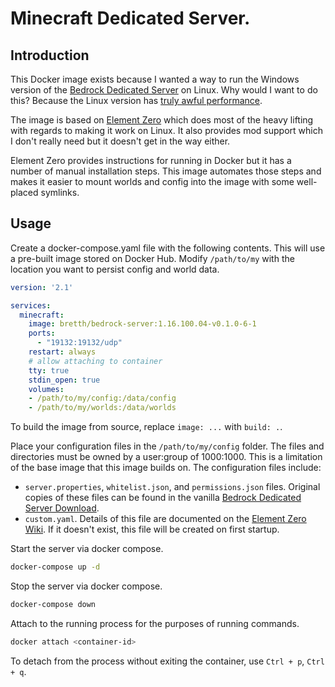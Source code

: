 # Minecraft Dedicated Server.

## Introduction

This Docker image exists because I wanted a way to run the Windows version of the [Bedrock Dedicated Server](https://www.minecraft.net/en-us/download/server/bedrock/) on Linux.  Why would I want to do this?  Because the Linux version has [truly awful performance](https://bugs.mojang.com/browse/BDS-2574).

The image is based on [Element Zero](https://github.com/Element-0/ElementZero) which does most of the heavy lifting with regards to making it work on Linux.  It also provides mod support which I don't really need but it doesn't get in the way either.

Element Zero provides instructions for running in Docker but it has a number of manual installation steps.  This image automates those steps and makes it easier to mount worlds and config into the image with some well-placed symlinks.

## Usage

Create a docker-compose.yaml file with the following contents. This will use a pre-built image stored on Docker Hub. Modify `/path/to/my` with the location you want to persist config and world data.

```yaml
version: '2.1'

services:
  minecraft:
    image: bretth/bedrock-server:1.16.100.04-v0.1.0-6-1
    ports:
      - "19132:19132/udp"
    restart: always
    # allow attaching to container
    tty: true
    stdin_open: true
    volumes:
    - /path/to/my/config:/data/config
    - /path/to/my/worlds:/data/worlds
```

To build the image from source, replace `image: ...` with `build: .`.

Place your configuration files in the `/path/to/my/config` folder.  The files and directories must be owned by a user:group of 1000:1000.  This is a limitation of the base image that this image builds on.  The configuration files include:

* `server.properties`, `whitelist.json`, and `permissions.json` files.  Original copies of these files can be found in the vanilla [Bedrock Dedicated Server Download](https://www.minecraft.net/en-us/download/server/bedrock/).
* `custom.yaml`.  Details of this file are documented on the [Element Zero Wiki](https://github.com/Element-0/ElementZero/wiki/Configuration).  If it doesn't exist, this file will be created on first startup.

Start the server via docker compose.

```bash
docker-compose up -d
```

Stop the server via docker compose.

```bash
docker-compose down
```


Attach to the running process for the purposes of running commands.

```bash
docker attach <container-id>
```

To detach from the process without exiting the container, use `Ctrl + p`, `Ctrl + q`.
